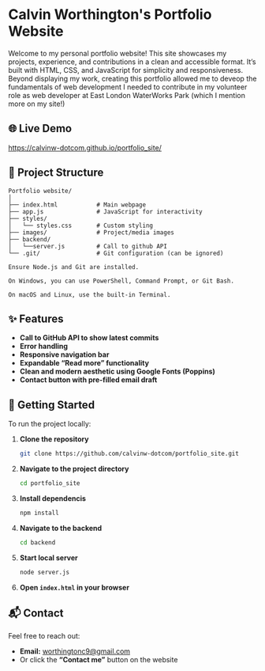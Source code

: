 # Calvin Worthington's Portfolio Website

Welcome to my personal portfolio website! This site showcases my projects, experience, and contributions in a clean and accessible format. It’s built with HTML, CSS, and JavaScript for simplicity and responsiveness. Beyond displaying my work, creating this portfolio allowed me to deveop the fundamentals of web development I needed to contribute in my volunteer role as web developer at East London WaterWorks Park (which I mention more on my site!)

## 🌐 Live Demo

https://calvinw-dotcom.github.io/portfolio_site/

## 📁 Project Structure

```
Portfolio website/
│
├── index.html           # Main webpage
├── app.js               # JavaScript for interactivity
├── styles/
│   └── styles.css       # Custom styling
├── images/              # Project/media images
├── backend/
│   └──server.js         # Call to github API  
└── .git/                # Git configuration (can be ignored)

Ensure Node.js and Git are installed.

On Windows, you can use PowerShell, Command Prompt, or Git Bash.

On macOS and Linux, use the built-in Terminal.

```

## ✨ Features

- **Call to GitHub API to show latest commits**
- **Error handling**
- **Responsive navigation bar**
- **Expandable “Read more” functionality**
- **Clean and modern aesthetic using Google Fonts (Poppins)**
- **Contact button with pre-filled email draft**

## 🚀 Getting Started

To run the project locally:

1. **Clone the repository**
   ```bash
   git clone https://github.com/calvinw-dotcom/portfolio_site.git
   ```
2. **Navigate to the project directory**
   ```bash
   cd portfolio_site
   ```
3. **Install dependencis**
   ```bash
   npm install
   ```
4. **Navigate to the backend**
   ```bash
   cd backend
   ```
5. **Start local server**
   ```bash
   node server.js
   ```
6. **Open `index.html` in your browser**


## 📬 Contact

Feel free to reach out:
- **Email:** worthingtonc9@gmail.com
- Or click the **“Contact me”** button on the website
